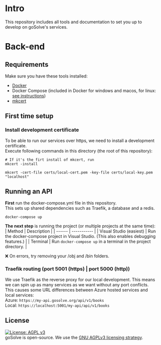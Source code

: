 # Intro
This repository includes all tools and documentation to set you up to develop on goSolve's services.

# Back-end
## Requirements
Make sure you have these tools installed:
- [Docker](https://www.docker.com/products/docker-desktop/)
- Docker Compose (included in Docker for windows and macos, for linux: [see instructions](https://docker-docs.netlify.app/compose/install/#install-compose))
- [mkcert](https://github.com/FiloSottile/mkcert#installation)

## First time setup
### Install development certificate
To be able to run our services over https, we need to install a development certificate.  
Execute following commands in this directory (the root of this repository):
```shell
# If it's the firt install of mkcert, run
mkcert -install

mkcert -cert-file certs/local-cert.pem -key-file certs/local-key.pem "localhost"
```

## Running an API
**First** run the docker-compose.yml file in this repository.  
This sets up shared dependencies such as Traefik, a database and a redis.
```shell
docker-compose up
```

**The next step** is running the project (or multiple projects at the same time):  
| Method | Description |
| ------ | ----------- |
| Visual Studio (easiest)   | Run the docker-compose project in Visual Studio. (This also enables debugging features.) |
| Terminal | Run `docker-compose up` in a terminal in the project directory. |  

:x: On errors, try removing your /obj and /bin folders. 

### Traefik routing (port 5001 (https) | port 5000 (http))
We use Traefik as the reverse proxy for our local development. This means we can spin up as many services as we want without any port conflicts.  
This causes some URL differences between Azure hosted services and local services:  
Azure: `https://my-api.gosolve.org/api/v1/books`  
Local: `https://localhost:5001/my-api/api/v1/books`

## License
[![License: AGPL v3](https://img.shields.io/badge/License-AGPL_v3-blue.svg)](https://www.gnu.org/licenses/agpl-3.0)  
goSolve is open-source. We use the [GNU AGPLv3 licensing strategy](LICENSE).
